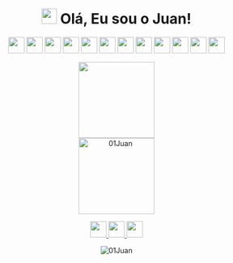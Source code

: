 <h1 align="center"><img src="https://raw.githubusercontent.com/kaueMarques/kaueMarques/master/hi.gif" width="30px"> Olá, Eu sou o Juan!</h1>

<p align="center">
  <img src="https://cdn.statically.io/gh/devicons/devicon/c7d326b6/icons/html5/html5-original.svg" width=32px
    height=32px />
  <img src="https://cdn.statically.io/gh/devicons/devicon/c7d326b6/icons/css3/css3-original.svg" width=32px
    height=32px />
  <img src="https://cdn.statically.io/gh/devicons/devicon/c7d326b6/icons/javascript/javascript-original.svg" width=32px
    height=32px />
<!--   <img src="https://cdn.statically.io/gh/devicons/devicon/c7d326b6/icons/php/php-original.svg" width=32px height=32px /> -->
  <img src="https://cdn.statically.io/gh/devicons/devicon/c7d326b6/icons/nodejs/nodejs-original.svg" width=32px
    height=32px />
  <img src="https://cdn.statically.io/gh/devicons/devicon/c7d326b6/icons/mysql/mysql-original.svg" width=32px
    height=32px />
  <img src="https://cdn.statically.io/gh/devicons/devicon/c7d326b6/icons/mongodb/mongodb-original.svg" width=32px
    height=32px />
  <img src="https://cdn.statically.io/gh/devicons/devicon/c7d326b6/icons/react/react-original.svg" width=32px
    height=32px />
  <img src="https://cdn.statically.io/gh/devicons/devicon/c7d326b6/icons/nextjs/nextjs-original.svg" width=32px
    height=32px />
  <img src="https://cdn.statically.io/gh/devicons/devicon/c7d326b6/icons/express/express-original.svg" width=32px
    height=32px />
  <img src="https://cdn.statically.io/gh/devicons/devicon/c7d326b6/icons/npm/npm-original-wordmark.svg" width=32px
    height=32px />
  <img src="https://cdn.statically.io/gh/devicons/devicon/c7d326b6/icons/yarn/yarn-original.svg" width=32px
    height=32px />
  <img src="https://cdn.statically.io/gh/devicons/devicon/c7d326b6/icons/typescript/typescript-original.svg" width=32px
    height=32px />
</p>

<p align="center">
  <img align="" height='150px'
    src="https://github-readme-stats.vercel.app/api/top-langs/?username=01Juan&hide_title=true&layout=compact&theme=midnight-purple&count_private=true" />
  </br>
  <img align="" height='150px'
    src="https://github-readme-stats.vercel.app/api?username=01Juan&hide_title=true&show_icons=true&theme=midnight-purple&hide_border=true&custom_title=Estat%C3%ADsticas%20de%20Juan%20Santos%20no%20GitHub"
    alt="01Juan" />
</p>

<p align="center">
  <a href="https://github.com/01Juan" target="blank" alt="Github" title="Github">
    <img src="https://cdn.statically.io/gh/feathericons/feather/a718a7e9/icons/github.svg" width=32px height=32px />
  </a>
  <a href="https://linkedin.com/in/ssjuan/" target="blank" alt="Linkedin" title="Linkedin">
    <img src="https://cdn.statically.io/gh/feathericons/feather/a718a7e9/icons/linkedin.svg" width=32px height=32px />
  </a>
  <a href="mailto:ssjuantj@gmail.com" target="blank" alt="Linkedin" title="Linkedin">
    <img src="https://cdn.statically.io/gh/feathericons/feather/a718a7e9/icons/mail.svg" width=32px height=32px />
  </a>
</p>

<p align="center">
  <img src="https://komarev.com/ghpvc/?username=01Juan" alt="01Juan" />
</p>
